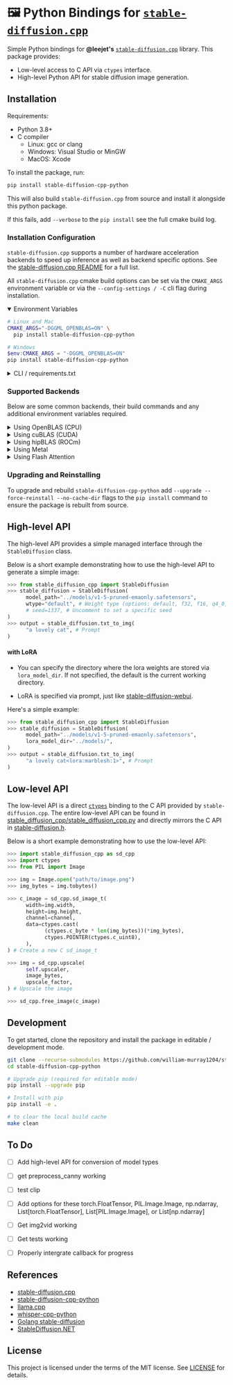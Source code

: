 # 🖼️ Python Bindings for [`stable-diffusion.cpp`](https://github.com/leejet/stable-diffusion.cpp)

Simple Python bindings for **@leejet's** [`stable-diffusion.cpp`](https://github.com/leejet/stable-diffusion.cpp) library.
This package provides:

- Low-level access to C API via `ctypes` interface.
- High-level Python API for stable diffusion image generation.

## Installation

Requirements:

- Python 3.8+
- C compiler
  - Linux: gcc or clang
  - Windows: Visual Studio or MinGW
  - MacOS: Xcode

To install the package, run:

```bash
pip install stable-diffusion-cpp-python
```

This will also build `stable-diffusion.cpp` from source and install it alongside this python package.

If this fails, add `--verbose` to the `pip install` see the full cmake build log.

### Installation Configuration

`stable-diffusion.cpp` supports a number of hardware acceleration backends to speed up inference as well as backend specific options. See the [stable-diffusion.cpp README](https://github.com/leejet/stable-diffusion.cpp#build) for a full list.

All `stable-diffusion.cpp` cmake build options can be set via the `CMAKE_ARGS` environment variable or via the `--config-settings / -C` cli flag during installation.

<details open>
<summary>Environment Variables</summary>

```bash
# Linux and Mac
CMAKE_ARGS="-DGGML_OPENBLAS=ON" \
  pip install stable-diffusion-cpp-python
```

```powershell
# Windows
$env:CMAKE_ARGS = "-DGGML_OPENBLAS=ON"
pip install stable-diffusion-cpp-python
```

</details>

<details>
<summary>CLI / requirements.txt</summary>

They can also be set via `pip install -C / --config-settings` command and saved to a `requirements.txt` file:

```bash
pip install --upgrade pip # ensure pip is up to date
pip install stable-diffusion-cpp-python \
  -C cmake.args="-DGGML_OPENBLAS=ON"
```

```txt
# requirements.txt

stable-diffusion-cpp-python -C cmake.args="-DGGML_OPENBLAS=ON"
```

</details>

### Supported Backends

Below are some common backends, their build commands and any additional environment variables required.

<details>
<summary>Using OpenBLAS (CPU)</summary>

```bash
CMAKE_ARGS="-DGGML_OPENBLAS=ON" pip install stable-diffusion-cpp-python
```

</details>

<details>
<summary>Using cuBLAS (CUDA)</summary>

This provides BLAS acceleration using the CUDA cores of your Nvidia GPU. Make sure to have the CUDA toolkit installed. You can download it from your Linux distro's package manager (e.g. `apt install nvidia-cuda-toolkit`) or from here: [CUDA Toolkit](https://developer.nvidia.com/cuda-downloads). Recommended to have at least 4 GB of VRAM.

```bash
CMAKE_ARGS="-DSD_CUBLAS=on" pip install stable-diffusion-cpp-python
```

</details>

<details>
<summary>Using hipBLAS (ROCm)</summary>

This provides BLAS acceleration using the ROCm cores of your AMD GPU. Make sure to have the ROCm toolkit installed.
Windows Users Refer to [docs/hipBLAS_on_Windows.md](docs%2FhipBLAS_on_Windows.md) for a comprehensive guide.

```bash
CMAKE_ARGS="-G Ninja -DCMAKE_C_COMPILER=clang -DCMAKE_CXX_COMPILER=clang++ -DSD_HIPBLAS=ON -DCMAKE_BUILD_TYPE=Release -DAMDGPU_TARGETS=gfx1101" pip install stable-diffusion-cpp-python
```

</details>

<details>
<summary>Using Metal</summary>

Using Metal makes the computation run on the GPU. Currently, there are some issues with Metal when performing operations on very large matrices, making it highly inefficient at the moment. Performance improvements are expected in the near future.

```bash
CMAKE_ARGS="-DSD_METAL=ON" pip install stable-diffusion-cpp-python
```

</details>

<details>
<summary>Using Flash Attention</summary>

Enabling flash attention reduces memory usage by at least 400 MB. At the moment, it is not supported when CUBLAS is enabled because the kernel implementation is missing.

```bash
CMAKE_ARGS="-DSD_FLASH_ATTN=ON" pip install stable-diffusion-cpp-python
```

</details>

### Upgrading and Reinstalling

To upgrade and rebuild `stable-diffusion-cpp-python` add `--upgrade --force-reinstall --no-cache-dir` flags to the `pip install` command to ensure the package is rebuilt from source.

## High-level API

The high-level API provides a simple managed interface through the `StableDiffusion` class.

Below is a short example demonstrating how to use the high-level API to generate a simple image:

```python
>>> from stable_diffusion_cpp import StableDiffusion
>>> stable_diffusion = StableDiffusion(
      model_path="../models/v1-5-pruned-emaonly.safetensors",
      wtype="default", # Weight type (options: default, f32, f16, q4_0, q4_1, q5_0, q5_1, q8_0)
      # seed=1337, # Uncomment to set a specific seed
)
>>> output = stable_diffusion.txt_to_img(
      "a lovely cat", # Prompt
)
```

#### with LoRA

- You can specify the directory where the lora weights are stored via `lora_model_dir`. If not specified, the default is the current working directory.

- LoRA is specified via prompt, just like [stable-diffusion-webui](https://github.com/AUTOMATIC1111/stable-diffusion-webui/wiki/Features#lora).

Here's a simple example:

```python
>>> from stable_diffusion_cpp import StableDiffusion
>>> stable_diffusion = StableDiffusion(
      model_path="../models/v1-5-pruned-emaonly.safetensors",
      lora_model_dir="../models/",
)
>>> output = stable_diffusion.txt_to_img(
      "a lovely cat<lora:marblesh:1>", # Prompt
)
```

## Low-level API

The low-level API is a direct [`ctypes`](https://docs.python.org/3/library/ctypes.html) binding to the C API provided by `stable-diffusion.cpp`.
The entire low-level API can be found in [stable_diffusion_cpp/stable_diffusion_cpp.py](https://github.com/william-murray1204/stable-diffusion-cpp-python/blob/main/stable_diffusion_cpp/stable_diffusion_cpp.py) and directly mirrors the C API in [stable-diffusion.h](https://github.com/leejet/stable-diffusion.cpp/blob/master/stable-diffusion.h).

Below is a short example demonstrating how to use the low-level API:

```python
>>> import stable_diffusion_cpp as sd_cpp
>>> import ctypes
>>> from PIL import Image

>>> img = Image.open("path/to/image.png")
>>> img_bytes = img.tobytes()

>>> c_image = sd_cpp.sd_image_t(
      width=img.width,
      height=img.height,
      channel=channel,
      data=ctypes.cast(
            (ctypes.c_byte * len(img_bytes))(*img_bytes),
            ctypes.POINTER(ctypes.c_uint8),
      ),
) # Create a new C sd_image_t

>>> img = sd_cpp.upscale(
      self.upscaler,
      image_bytes,
      upscale_factor,
) # Upscale the image

>>> sd_cpp.free_image(c_image)
```

## Development

To get started, clone the repository and install the package in editable / development mode.

```bash
git clone --recurse-submodules https://github.com/william-murray1204/stable-diffusion-cpp-python.git
cd stable-diffusion-cpp-python

# Upgrade pip (required for editable mode)
pip install --upgrade pip

# Install with pip
pip install -e .

# to clear the local build cache
make clean
```

## To Do

- [ ] Add high-level API for conversion of model types
- [ ] get preprocess_canny working
- [ ] test clip

- [ ] Add options for these torch.FloatTensor, PIL.Image.Image, np.ndarray, List[torch.FloatTensor], List[PIL.Image.Image], or List[np.ndarray]
- [ ] Get img2vid working
- [ ] Get tests working
- [ ] Properly intergrate callback for progress

## References

- [stable-diffusion.cpp](https://github.com/leejet/stable-diffusion.cpp)
- [stable-diffusion-cpp-python](https://github.com/abetlen/stable-diffusion-cpp-python)
- [llama.cpp](https://github.com/ggerganov/llama.cpp)
- [whisper-cpp-python](https://github.com/carloscdias/whisper-cpp-python)
- [Golang stable-diffusion](https://github.com/seasonjs/stable-diffusion)
- [StableDiffusion.NET](https://github.com/DarthAffe/StableDiffusion.NET)

## License

This project is licensed under the terms of the MIT license. See [LICENSE](LICENSE) for details.
